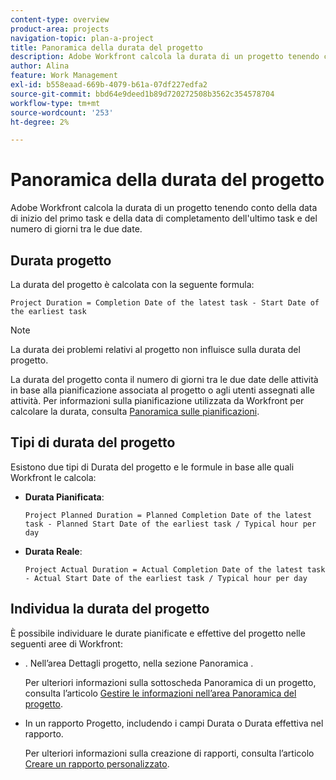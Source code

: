 ```yaml
---
content-type: overview
product-area: projects
navigation-topic: plan-a-project
title: Panoramica della durata del progetto
description: Adobe Workfront calcola la durata di un progetto tenendo conto della data di inizio del primo task e della data di completamento dell'ultimo task e del numero di giorni tra le due date.
author: Alina
feature: Work Management
exl-id: b558eaad-669b-4079-b61a-07df227edfa2
source-git-commit: bbd64e9deed1b89d720272508b3562c354578704
workflow-type: tm+mt
source-wordcount: '253'
ht-degree: 2%

---
```


# Panoramica della durata del progetto

Adobe Workfront calcola la durata di un progetto tenendo conto della data di inizio del primo task e della data di completamento dell&#39;ultimo task e del numero di giorni tra le due date.

## Durata progetto

La durata del progetto è calcolata con la seguente formula:

```
Project Duration = Completion Date of the latest task - Start Date of the earliest task
```

>[!NOTE]
>
>La durata dei problemi relativi al progetto non influisce sulla durata del progetto.

La durata del progetto conta il numero di giorni tra le due date delle attività in base alla pianificazione associata al progetto o agli utenti assegnati alle attività. Per informazioni sulla pianificazione utilizzata da Workfront per calcolare la durata, consulta [Panoramica sulle pianificazioni](../../../administration-and-setup/set-up-workfront/configure-timesheets-schedules/schedules-overview.md).

## Tipi di durata del progetto

Esistono due tipi di Durata del progetto e le formule in base alle quali Workfront le calcola:

<!--
<p data-mc-conditions="QuicksilverOrClassic.Draft mode">(NOTE: Check these formulas? Should they be divided by the hours per day?!) </p>
-->

* **Durata Pianificata**: 

   ```
   Project Planned Duration = Planned Completion Date of the latest task - Planned Start Date of the earliest task / Typical hour per day
   ```

* **Durata Reale**: 

   ```
   Project Actual Duration = Actual Completion Date of the latest task - Actual Start Date of the earliest task / Typical hour per day
   ```

## Individua la durata del progetto

È possibile individuare le durate pianificate e effettive del progetto nelle seguenti aree di Workfront:

* . Nell’area Dettagli progetto, nella sezione Panoramica .

   Per ulteriori informazioni sulla sottoscheda Panoramica di un progetto, consulta l’articolo [Gestire le informazioni nell’area Panoramica del progetto](../../../manage-work/projects/manage-projects/understand-project-overview-area.md).

* In un rapporto Progetto, includendo i campi Durata o Durata effettiva nel rapporto.

   Per ulteriori informazioni sulla creazione di rapporti, consulta l’articolo [Creare un rapporto personalizzato](../../../reports-and-dashboards/reports/creating-and-managing-reports/create-custom-report.md).
